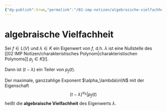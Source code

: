 ```yaml
---
{"dg-publish":true,"permalink":"/02-imp-notizen/algebraische-vielfachheit/"}
---
```



# algebraische Vielfachheit

Sei $f\in L(V)$ und $\lambda\in K$ ein Eigenwert von $f$, d.h. $\lambda$ ist eine Nullstelle des [[02 IMP Notizen/charakteristisches Polynom|charakteristischen Polynoms]] $p_j\in K[t]$. 

Dann ist $(t-\lambda)$ ein Teiler von $p_f(t)$. 

Der maximale, ganzzahlige Exponent $\alpha_\lambda\in\N$ mit der Eigenschaft $$(t-\lambda)^{\alpha_\lambda}|p_f(t)$$ heißt die **algebraische Vielfachheit** des Eigenwerts $\lambda$. 
